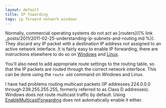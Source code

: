 ```yaml
---
layout: default
title: IP fowarding
tags: ip forward network windows
---
```


Normally, commercial operating systems do not act as [routers]({% link _posts/2011/2011-02-25-understanding-ip-subnets-and-routing.md %}). They discard any IP packet with a destination IP address not assigned to an active network interface. It is fairly easy to enable IP forwarding, there are instructions elsewhere to do so on [Windows](https://support.microsoft.com/en-us/kb/323339) and [Linux](http://www.ducea.com/2006/08/01/how-to-enable-ip-forwarding-in-linux/).

You'll also need to add appropriate route settings to the routing table, so that the IP packets are routed through the correct network interface. This can be done using the `route add` command on Windows and Linux.

I have had problems routing multicast packets (IP addresses 224.0.0.0 through 239.255.255.255, formerly referred to as Class D addresses). Windows does not route multicast traffic by default. Using [EnableMulticastForwarding](http://technet.microsoft.com/en-us/library/cc957538.aspx) does not automatically enable it either.
